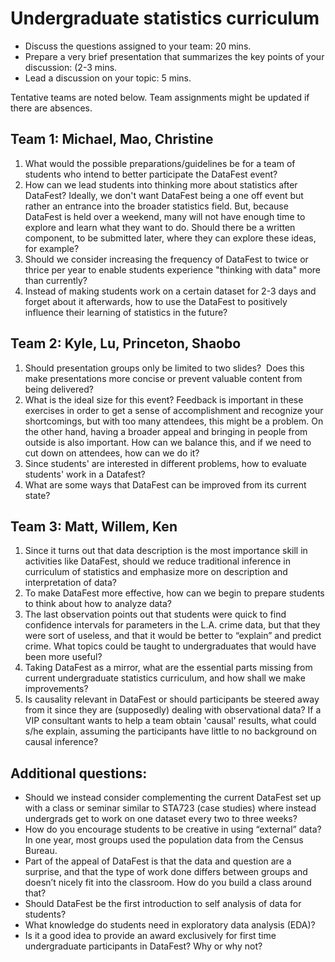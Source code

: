 # Undergraduate statistics curriculum

- Discuss the questions assigned to your team: 20 mins.
- Prepare a very brief presentation that summarizes the key points of your 
discussion: (2-3 mins.
- Lead a discussion on your topic: 5 mins.

Tentative teams are noted below. Team assignments might be updated if there 
are absences.


##  Team 1: Michael, Mao, Christine

1.  What would the possible preparations/guidelines be for a team of students who intend to better participate the DataFest event?
2.  How can we lead students into thinking more about statistics after DataFest? Ideally, we don't want DataFest being a one off event but rather an entrance into the broader statistics field. But, because DataFest is held over a weekend, many will not have enough time to explore and learn what they want to do. Should there be a written component, to be submitted later, where they can explore these ideas, for example?
3.  Should we consider increasing the frequency of DataFest to twice or thrice per year to enable students experience "thinking with data" more than currently?
4.  Instead of making students work on a certain dataset for 2-3 days and forget about it afterwards, how to use the DataFest to positively influence their learning of statistics in the future?

## Team 2: Kyle, Lu, Princeton, Shaobo

1.  Should presentation groups only be limited to two slides?  Does this make presentations more concise or prevent valuable content from being delivered?
2.  What is the ideal size for this event? Feedback is important in these exercises in order to get a sense of accomplishment and recognize your shortcomings, but with too many attendees, this might be a problem. On the other hand, having a broader appeal and bringing in people from outside is also important. How can we balance this, and if we need to cut down on attendees, how can we do it?
3.  Since students' are interested in different problems, how to evaluate students' work in a Datafest? 
4.  What are some ways that DataFest can be improved from its current state? 


## Team 3: Matt, Willem, Ken

1.  Since it turns out that data description is the most importance skill in activities like DataFest, should we reduce traditional inference in curriculum of statistics and emphasize more on description and interpretation of data?
2.  To make DataFest more effective, how can we begin to prepare students to think about how to analyze data?
3.  The last observation points out that students were quick to find confidence intervals for parameters in the L.A. crime data, but that they were sort of useless, and that it would be better to “explain” and predict crime. What topics could be taught to undergraduates that would have been more useful?
4.  Taking DataFest as a mirror, what are the essential parts missing from current undergraduate statistics curriculum, and how shall we make improvements? 
5.  Is causality relevant in DataFest or should participants be steered away from it since they are (supposedly) dealing with observational data? If a VIP consultant wants to help a team obtain 'causal' results, what could s/he explain, assuming the participants have little to no background on causal inference?


## Additional questions:
- Should we instead consider complementing the current DataFest set up with a class or seminar similar to STA723 (case studies) where instead undergrads get to work on one dataset every two to three weeks?
- How do you encourage students to be creative in using “external” data? In one year, most groups used the population data from the Census Bureau.
- Part of the appeal of DataFest is that the data and question are a surprise, and that the type of work done differs between groups and doesn’t nicely fit into the classroom. How do you build a class around that?
- Should DataFest be the first introduction to self analysis of data for students?
- What knowledge do students need in exploratory data analysis (EDA)?
- Is it a good idea to provide an award exclusively for first time undergraduate participants in DataFest? Why or why not?
